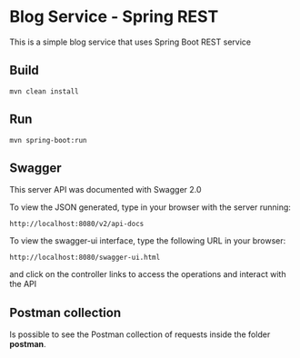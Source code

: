 # Blog Service - Spring REST

This is a simple blog service that uses Spring Boot REST service

## Build

`mvn clean install`

## Run

`mvn spring-boot:run`

## Swagger

This server API was documented with Swagger 2.0

To view the JSON generated, type in your browser with the server running:

`http://localhost:8080/v2/api-docs`

To view the swagger-ui interface, type the following URL in your browser:

`http://localhost:8080/swagger-ui.html`

and click on the controller links to access the operations and interact with the API

## Postman collection

Is possible to see the Postman collection of requests inside the folder **postman**.
